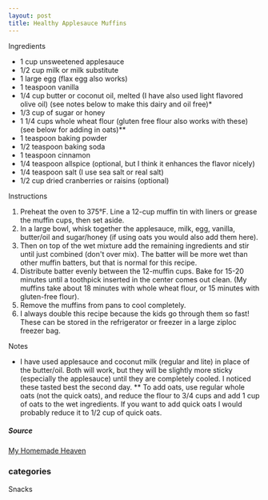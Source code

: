 ```yaml
---
layout: post
title: Healthy Applesauce Muffins
---
```


Ingredients

- 1 cup unsweetened applesauce
- 1/2 cup milk or milk substitute
- 1 large egg (flax egg also works)
- 1 teaspoon vanilla
- 1/4 cup butter or coconut oil, melted (I have also used light flavored olive oil) (see notes below to make this dairy and oil free)*
- 1/3 cup of sugar or honey
- 1 1/4 cups whole wheat flour (gluten free flour also works with these) (see below for adding in oats)**
- 1 teaspoon baking powder
- 1/2 teaspoon baking soda
- 1 teaspoon cinnamon
- 1/4 teaspoon allspice (optional, but I think it enhances the flavor nicely)
- 1/4 teaspoon salt (I use sea salt or real salt)
- 1/2 cup dried cranberries or raisins (optional)

Instructions

1. Preheat the oven to 375°F. Line a 12-cup muffin tin with liners or grease the muffin cups, then set aside.
2. In a large bowl, whisk together the applesauce, milk, egg, vanilla, butter/oil and sugar/honey (if using oats you would also add them here).
3. Then on top of the wet mixture add the remaining ingredients and stir until just combined (don't over mix). The batter will be more wet than other muffin batters, but that is normal for this recipe.
4. Distribute batter evenly between the 12-muffin cups. Bake for 15-20 minutes until a toothpick inserted in the center comes out clean. (My muffins take about 18 minutes with whole wheat flour, or 15 minutes with gluten-free flour).
5. Remove the muffins from pans to cool completely.
6. I always double this recipe because the kids go through them so fast! These can be stored in the refrigerator or freezer in a large ziploc freezer bag.

Notes
* I have used applesauce and coconut milk (regular and lite) in place of the butter/oil. Both will work, but they will be slightly more sticky (especially the applesauce) until they are completely cooled. I noticed these tasted best the second day.
** To add oats, use regular whole oats (not the quick oats), and reduce the flour to 3/4 cups and add 1 cup of oats to the wet ingredients. If you want to add quick oats I would probably reduce it to 1/2 cup of quick oats.

##### Source
[My Homemade Heaven](https://myhomemadeheaven.com/healthy-applesauce-muffins/)

### categories
Snacks